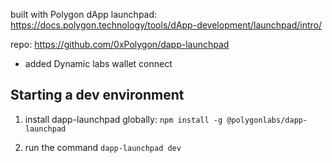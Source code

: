 built with Polygon dApp launchpad:
https://docs.polygon.technology/tools/dApp-development/launchpad/intro/

repo:
https://github.com/0xPolygon/dapp-launchpad

- added Dynamic labs wallet connect


## Starting a dev environment
1. install dapp-launchpad globally:
`npm install -g @polygonlabs/dapp-launchpad`

2. run the command
`dapp-launchpad dev`